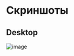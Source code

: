 # Скриншоты
## Desktop
![image](https://github.com/d1magine/baikal/assets/82451955/5adb6e64-e487-4da4-a5c9-c343d1947a85)

